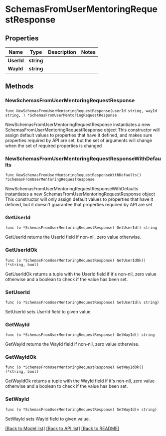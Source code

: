 # SchemasFromUserMentoringRequestResponse

## Properties

Name | Type | Description | Notes
------------ | ------------- | ------------- | -------------
**UserId** | **string** |  | 
**WayId** | **string** |  | 

## Methods

### NewSchemasFromUserMentoringRequestResponse

`func NewSchemasFromUserMentoringRequestResponse(userId string, wayId string, ) *SchemasFromUserMentoringRequestResponse`

NewSchemasFromUserMentoringRequestResponse instantiates a new SchemasFromUserMentoringRequestResponse object
This constructor will assign default values to properties that have it defined,
and makes sure properties required by API are set, but the set of arguments
will change when the set of required properties is changed

### NewSchemasFromUserMentoringRequestResponseWithDefaults

`func NewSchemasFromUserMentoringRequestResponseWithDefaults() *SchemasFromUserMentoringRequestResponse`

NewSchemasFromUserMentoringRequestResponseWithDefaults instantiates a new SchemasFromUserMentoringRequestResponse object
This constructor will only assign default values to properties that have it defined,
but it doesn't guarantee that properties required by API are set

### GetUserId

`func (o *SchemasFromUserMentoringRequestResponse) GetUserId() string`

GetUserId returns the UserId field if non-nil, zero value otherwise.

### GetUserIdOk

`func (o *SchemasFromUserMentoringRequestResponse) GetUserIdOk() (*string, bool)`

GetUserIdOk returns a tuple with the UserId field if it's non-nil, zero value otherwise
and a boolean to check if the value has been set.

### SetUserId

`func (o *SchemasFromUserMentoringRequestResponse) SetUserId(v string)`

SetUserId sets UserId field to given value.


### GetWayId

`func (o *SchemasFromUserMentoringRequestResponse) GetWayId() string`

GetWayId returns the WayId field if non-nil, zero value otherwise.

### GetWayIdOk

`func (o *SchemasFromUserMentoringRequestResponse) GetWayIdOk() (*string, bool)`

GetWayIdOk returns a tuple with the WayId field if it's non-nil, zero value otherwise
and a boolean to check if the value has been set.

### SetWayId

`func (o *SchemasFromUserMentoringRequestResponse) SetWayId(v string)`

SetWayId sets WayId field to given value.



[[Back to Model list]](../README.md#documentation-for-models) [[Back to API list]](../README.md#documentation-for-api-endpoints) [[Back to README]](../README.md)


